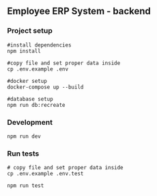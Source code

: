 ## Employee ERP System - backend

### Project setup

```
#install dependencies
npm install

#copy file and set proper data inside
cp .env.example .env

#docker setup
docker-compose up --build

#database setup
npm run db:recreate
```

### Development

```
npm run dev
```

### Run tests

```
# copy file and set proper data inside
cp .env.example .env.test

npm run test
```
